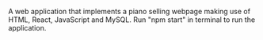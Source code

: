 A web application that implements a piano selling webpage making use of HTML, React, JavaScript and MySQL.
Run "npm start" in terminal to run the application.
